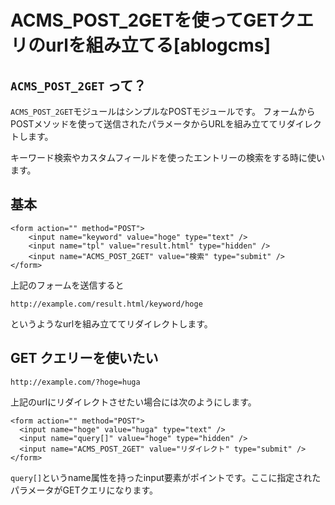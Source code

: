 # ACMS_POST_2GETを使ってGETクエリのurlを組み立てる[ablogcms]

## `ACMS_POST_2GET` って？

`ACMS_POST_2GET`モジュールはシンプルなPOSTモジュールです。
フォームからPOSTメソッドを使って送信されたパラメータからURLを組み立ててリダイレクトします。

キーワード検索やカスタムフィールドを使ったエントリーの検索をする時に使います。

## 基本

    <form action="" method="POST">
        <input name="keyword" value="hoge" type="text" />
        <input name="tpl" value="result.html" type="hidden" />
        <input name="ACMS_POST_2GET" value="検索" type="submit" />
    </form>

上記のフォームを送信すると

`http://example.com/result.html/keyword/hoge`

というようなurlを組み立ててリダイレクトします。

## GET クエリーを使いたい

`http://example.com/?hoge=huga`

上記のurlにリダイレクトさせたい場合には次のようにします。

    <form action="" method="POST">
      <input name="hoge" value="huga" type="text" />
      <input name="query[]" value="hoge" type="hidden" />
      <input name="ACMS_POST_2GET" value="リダイレクト" type="submit" />
    </form>

`query[]`というname属性を持ったinput要素がポイントです。ここに指定されたパラメータがGETクエリになります。


